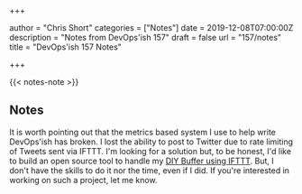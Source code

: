 +++

author = "Chris Short"
categories = ["Notes"]
date = 2019-12-08T07:00:00Z
description = "Notes from DevOps'ish 157"
draft = false
url = "157/notes"
title = "DevOps'ish 157 Notes"

+++

{{< notes-note >}}

## Notes

It is worth pointing out that the metrics based system I use to help write DevOps'ish has broken. I lost the ability to post to Twitter due to rate limiting of Tweets sent via IFTTT. I'm looking for a solution but, to be honest, I'd like to build an open source tool to handle my [DIY Buffer using IFTTT](https://chrisshort.net/drawings/diy-buffer-using-ifttt/). But, I don't have the skills to do it nor the time, even if I did. If you're interested in working on such a project, let me know.



